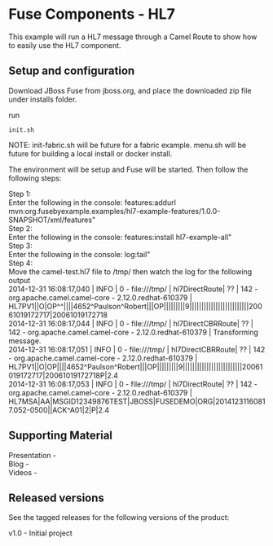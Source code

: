 Fuse Components - HL7
======================================================

This example will run a HL7 message through a Camel Route to show how to easily use the HL7 component.


Setup and configuration
-----------------------

Download JBoss Fuse from jboss.org, and place the downloaded zip file under installs folder.

run 
```
init.sh
```
NOTE: init-fabric.sh will be future for a fabric example.  menu.sh will be future for building a local install or docker install.

The environment will be setup and Fuse will be started.  Then follow the following steps:

Step 1:  
  Enter the following in the console: features:addurl mvn:org.fusebyexample.examples/hl7-example-features/1.0.0-SNAPSHOT/xml/features"  
Step 2:  
  Enter the following in the console: features:install hl7-example-all"  
Step 3:  
  Enter the following in the console: log:tail"  
Step 4:  
  Move the camel-test.hl7 file to /tmp/ then watch the log for the following output  
2014-12-31 16:08:17,040 | INFO  | 0 - file:///tmp/ | hl7DirectRoute| ?? | 142 - org.apache.camel.camel-core - 2.12.0.redhat-610379 | HL7PV1||O|OP^^||||4652^Paulson^Robert|||OP|||||||||9|||||||||||||||||||||||||20061019172717|20061019172718  
2014-12-31 16:08:17,044 | INFO  | 0 - file:///tmp/ | hl7DirectCBRRoute| ?? | 142 - org.apache.camel.camel-core - 2.12.0.redhat-610379 | Transforming message.  
2014-12-31 16:08:17,051 | INFO  | 0 - file:///tmp/ | hl7DirectCBRRoute| ?? | 142 - org.apache.camel.camel-core - 2.12.0.redhat-610379 | HL7PV1||O|OP||||4652^Paulson^Robert|||OP|||||||||9|||||||||||||||||||||||||20061019172717|20061019172718P|2.4  
2014-12-31 16:08:17,053 | INFO  | 0 - file:///tmp/ | hl7DirectRoute| ?? | 142 - org.apache.camel.camel-core - 2.12.0.redhat-610379 | HL7MSA|AA|MSGID12349876TEST|JBOSS|FUSEDEMO|ORG|20141231160817.052-0500||ACK^A01|2|P|2.4  

Supporting Material
-------------------

Presentation -  
Blog -  
Videos -   


Released versions
-----------------

See the tagged releases for the following versions of the product:

v1.0 - Initial project
